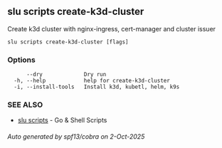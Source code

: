 ## slu scripts create-k3d-cluster

Create k3d cluster with nginx-ingress, cert-manager and cluster issuer

```
slu scripts create-k3d-cluster [flags]
```

### Options

```
      --dry             Dry run
  -h, --help            help for create-k3d-cluster
  -i, --install-tools   Install k3d, kubetl, helm, k9s
```

### SEE ALSO

* [slu scripts](slu_scripts.md)	 - Go & Shell Scripts

###### Auto generated by spf13/cobra on 2-Oct-2025

